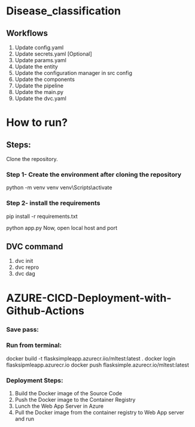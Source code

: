 # Disease_classification

## Workflows

1. Update config.yaml
2. Update secrets.yaml [Optional]
3. Update params.yaml
4. Update the entity
5. Update the configuration manager in src config
6. Update the components
7. Update the pipeline
8. Update the main.py
9. Update the dvc.yaml


# How to run?
## Steps:

Clone the repository.


### Step 1- Create the environment after cloning the repository

python -m venv venv
venv\Scripts\activate

### Step 2- install the requirements

pip install -r requirements.txt
<!-- finally run the following command -->
python app.py
Now, open local host and port

## DVC command
1. dvc init
2. dvc repro
3. dvc dag

# AZURE-CICD-Deployment-with-Github-Actions
### Save pass:

### Run from terminal:

docker build -t flasksimpleapp.azurecr.iio/mltest:latest .
docker login flasksipmleapp.azurecr.io
docker push flasksimple.azurecr.io/mltest:latest

### Deployment Steps:

1. Build the Docker image of the Source Code
2. Push the Docker image to the Container Registry
3. Lunch the Web App Server in Azure
4. Pull the Docker image from the container registry to Web App server and run